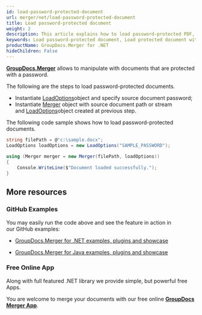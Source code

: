 ```yaml
---
id: load-password-protected-document
url: merger/net/load-password-protected-document
title: Load password-protected document
weight: 2
description: This article explains how to load password-protected PDF, Word, Excel, PowerPoint documents when using GroupDocs.Merger for .NET.
keywords: Load password-protected document, Load protected document with GroupDocs.Merger
productName: GroupDocs.Merger for .NET
hideChildren: False
---
```

**[GroupDocs.Merger](https://products.groupdocs.com/merger/net)** allows to manipulate with documents that are protected with a password.

The following are the steps to load password-protected documents.

*   Instantiate [LoadOptions](https://apireference.groupdocs.com/net/merger/groupdocs.merger.domain.options/loadoptions)object and specify source document password;
*   Instantiate [Merger](https://apireference.groupdocs.com/net/merger/groupdocs.merger/merger) object with source document path or stream and [LoadOptions](https://apireference.groupdocs.com/net/merger/groupdocs.merger.domain.options/loadoptions)object created at previous step.

The following code sample shows how to load password-protected documents.

```csharp
string filePath = @"c:\sample.docx";
LoadOptions loadOptions = new LoadOptions("SAMPLE_PASSWORD");
 
using (Merger merger = new Merger(filePath, loadOptions))
{
	Console.WriteLine($"Document loaded successfully.");                
}    
```

## More resources

### GitHub Examples 

You may easily run the code above and see the feature in action in our GitHub examples:

*   [GroupDocs.Merger for .NET examples, plugins and showcase](https://github.com/groupdocs-merger/GroupDocs.Merger-for-.NET)
    
*   [GroupDocs.Merger for Java examples, plugins and showcase](https://github.com/groupdocs-merger/GroupDocs.Merger-for-Java)
    

### Free Online App 

Along with full featured .NET library we provide simple, but powerful free Apps.

You are welcome to merge your documents with our free online **[GroupDocs Merger App](https://products.groupdocs.app/merger)**.
